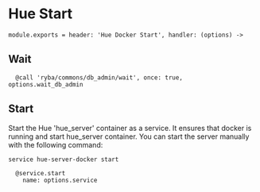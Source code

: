 
# Hue Start

    module.exports = header: 'Hue Docker Start', handler: (options) ->

## Wait

      @call 'ryba/commons/db_admin/wait', once: true, options.wait_db_admin

## Start

Start the Hue 'hue_server' container as a service. It ensures that docker is running and start hue_server container.
You can start the server manually with the following
command:

```
service hue-server-docker start
```

      @service.start
        name: options.service
